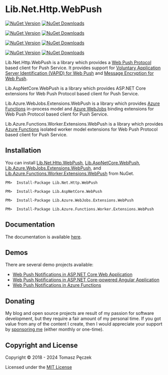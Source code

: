 # Lib.Net.Http.WebPush

[![NuGet Version](https://img.shields.io/nuget/v/Lib.Net.Http.WebPush?label=Lib.Net.Http.WebPush&logo=nuget)](https://www.nuget.org/packages/Lib.Net.Http.WebPush)
[![NuGet Downloads](https://img.shields.io/nuget/dt/Lib.Net.Http.WebPush?label=⭳)](https://www.nuget.org/packages/Lib.Net.Http.WebPush)

[![NuGet Version](https://img.shields.io/nuget/v/Lib.AspNetCore.WebPush?label=Lib.AspNetCore.WebPush&logo=nuget)](https://www.nuget.org/packages/Lib.AspNetCore.WebPush)
[![NuGet Downloads](https://img.shields.io/nuget/dt/Lib.AspNetCore.WebPush?label=⭳)](https://www.nuget.org/packages/Lib.AspNetCore.WebPush)

[![NuGet Version](https://img.shields.io/nuget/v/Lib.Azure.WebJobs.Extensions.WebPush?label=Lib.Azure.WebJobs.Extensions.WebPush&logo=nuget)](https://www.nuget.org/packages/Lib.Azure.WebJobs.Extensions.WebPush)
[![NuGet Downloads](https://img.shields.io/nuget/dt/Lib.Azure.WebJobs.Extensions.WebPush?label=⭳)](https://www.nuget.org/packages/Lib.Azure.WebJobs.Extensions.WebPush)

[![NuGet Version](https://img.shields.io/nuget/v/Lib.Azure.Functions.Worker.Extensions.WebPush?label=Lib.Azure.Functions.Worker.Extensions.WebPush&logo=nuget)](https://www.nuget.org/packages/Lib.Azure.Functions.Worker.Extensions.WebPush)
[![NuGet Downloads](https://img.shields.io/nuget/dt/Lib.Azure.Functions.Worker.Extensions.WebPush?label=⭳)](https://www.nuget.org/packages/Lib.Azure.Functions.Worker.Extensions.WebPush)

Lib.Net.Http.WebPush is a library which provides a [Web Push Protocol](https://tools.ietf.org/html/rfc8030) based client for Push Service. It provides support for [Voluntary Application Server Identification (VAPID) for Web Push](https://tools.ietf.org/html/rfc8292) and [Message Encryption for Web Push](https://tools.ietf.org/html/rfc8291).

Lib.AspNetCore.WebPush is a library which provides ASP.NET Core extensions for Web Push Protocol based client for Push Service.

Lib.Azure.WebJobs.Extensions.WebPush is a library which provides [Azure Functions](https://functions.azure.com/) in-process model and [Azure WebJobs](https://docs.microsoft.com/en-us/azure/app-service/web-sites-create-web-jobs) binding extensions for Web Push Protocol based client for Push Service.

Lib.Azure.Functions.Worker.Extensions.WebPush is a library which provides [Azure Functions](https://functions.azure.com/) isolated worker model extensions for Web Push Protocol based client for Push Service.

## Installation

You can install [Lib.Net.Http.WebPush](https://www.nuget.org/packages/Lib.Net.Http.WebPush), [Lib.AspNetCore.WebPush](https://www.nuget.org/packages/Lib.AspNetCore.WebPush), [Lib.Azure.WebJobs.Extensions.WebPush](https://www.nuget.org/packages/Lib.Azure.WebJobs.Extensions.WebPush), and [Lib.Azure.Functions.Worker.Extensions.WebPush](https://www.nuget.org/packages/Lib.Azure.Functions.Worker.Extensions.WebPush) from NuGet.

```
PM>  Install-Package Lib.Net.Http.WebPush
```

```
PM>  Install-Package Lib.AspNetCore.WebPush
```

```
PM>  Install-Package Lib.Azure.WebJobs.Extensions.WebPush
```

```
PM>  Install-Package Lib.Azure.Functions.Worker.Extensions.WebPush
```

## Documentation

The documentation is available [here](https://tpeczek.github.io/Lib.Net.Http.WebPush/).

## Demos

There are several demo projects available:
- [Web Push Notifications in ASP.NET Core Web Application](https://github.com/tpeczek/Demo.AspNetCore.PushNotifications)
- [Web Push Notifications in ASP.NET Core-powered Angular Application](https://github.com/tpeczek/Demo.AspNetCore.Angular.PushNotifications)
- [Web Push Notifications in Azure Functions](https://github.com/tpeczek/Demo.Azure.Funtions.PushNotifications)

## Donating

My blog and open source projects are result of my passion for software development, but they require a fair amount of my personal time. If you got value from any of the content I create, then I would appreciate your support by [sponsoring me](https://github.com/sponsors/tpeczek) (either monthly or one-time).

## Copyright and License

Copyright © 2018 - 2024 Tomasz Pęczek

Licensed under the [MIT License](https://github.com/tpeczek/Lib.Net.Http.WebPush/blob/master/LICENSE.md)